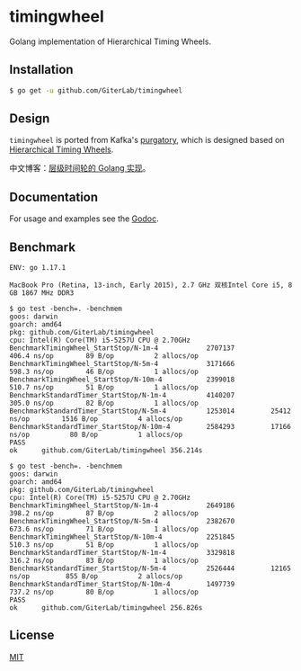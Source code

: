 # timingwheel

Golang implementation of Hierarchical Timing Wheels.


## Installation

```bash
$ go get -u github.com/GiterLab/timingwheel
```


## Design

`timingwheel` is ported from Kafka's [purgatory][1], which is designed based on [Hierarchical Timing Wheels][2].

中文博客：[层级时间轮的 Golang 实现][3]。

## Documentation

For usage and examples see the [Godoc][4].

## Benchmark

    ENV: go 1.17.1


```
MacBook Pro (Retina, 13-inch, Early 2015), 2.7 GHz 双核Intel Core i5, 8 GB 1867 MHz DDR3

$ go test -bench=. -benchmem
goos: darwin
goarch: amd64
pkg: github.com/GiterLab/timingwheel
cpu: Intel(R) Core(TM) i5-5257U CPU @ 2.70GHz
BenchmarkTimingWheel_StartStop/N-1m-4         	 2707137	       406.4 ns/op	      89 B/op	       2 allocs/op
BenchmarkTimingWheel_StartStop/N-5m-4         	 3171666	       598.3 ns/op	      46 B/op	       1 allocs/op
BenchmarkTimingWheel_StartStop/N-10m-4        	 2399018	       510.7 ns/op	      51 B/op	       1 allocs/op
BenchmarkStandardTimer_StartStop/N-1m-4       	 4140207	       305.0 ns/op	      82 B/op	       1 allocs/op
BenchmarkStandardTimer_StartStop/N-5m-4       	 1253014	     25412 ns/op	    1516 B/op	       4 allocs/op
BenchmarkStandardTimer_StartStop/N-10m-4      	 2584293	     17166 ns/op	      80 B/op	       1 allocs/op
PASS
ok  	github.com/GiterLab/timingwheel	356.214s

$ go test -bench=. -benchmem
goos: darwin
goarch: amd64
pkg: github.com/GiterLab/timingwheel
cpu: Intel(R) Core(TM) i5-5257U CPU @ 2.70GHz
BenchmarkTimingWheel_StartStop/N-1m-4         	 2649186	       398.2 ns/op	      87 B/op	       2 allocs/op
BenchmarkTimingWheel_StartStop/N-5m-4         	 2382670	       673.6 ns/op	      71 B/op	       1 allocs/op
BenchmarkTimingWheel_StartStop/N-10m-4        	 2251845	       510.3 ns/op	      51 B/op	       1 allocs/op
BenchmarkStandardTimer_StartStop/N-1m-4       	 3329818	       316.2 ns/op	      83 B/op	       1 allocs/op
BenchmarkStandardTimer_StartStop/N-5m-4       	 2526444	     12165 ns/op	     855 B/op	       2 allocs/op
BenchmarkStandardTimer_StartStop/N-10m-4      	 1497739	       737.2 ns/op	      80 B/op	       1 allocs/op
PASS
ok  	github.com/GiterLab/timingwheel	256.826s
```


## License

[MIT][5]

[1]: https://www.confluent.io/blog/apache-kafka-purgatory-hierarchical-timing-wheels/
[2]: http://www.cs.columbia.edu/~nahum/w6998/papers/ton97-timing-wheels.pdf
[3]: http://russellluo.com/2018/10/golang-implementation-of-hierarchical-timing-wheels.html
[4]: https://godoc.org/github.com/GiterLab/timingwheel
[5]: http://opensource.org/licenses/MIT
